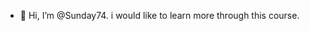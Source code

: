 - 👋 Hi, I’m @Sunday74. i would like to learn more through this course.

<!---
Sunday74/Sunday74 is a ✨ special ✨ repository because its `README.md` (this file) appears 
